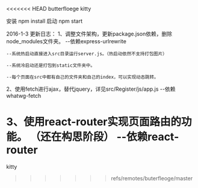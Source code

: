 <<<<<<< HEAD
butterfloege kitty

安装
npm install
启动
npm start

2016-1-3 更新日志：
1、调整文件架构，更新package.json依赖，删除node_modules文件夹。				 --依赖express-urlrewrite

	--系统热启动直接进入src目录运行server.js。（热启动依然不支持打包图片）	

	--系统冷启动还是打包到static文件夹中。

	--每个页面在src中都有自己的文件夹和自己的index，可以实现动态跳转。

2、使用fetch进行ajax，替代jquery，详见src/Register/js/app.js                 --依赖whatwg-fetch

3、使用react-router实现页面路由的功能。	（还在构思阶段）                     --依赖react-router
=======
kitty
>>>>>>> refs/remotes/buterfleoge/master
